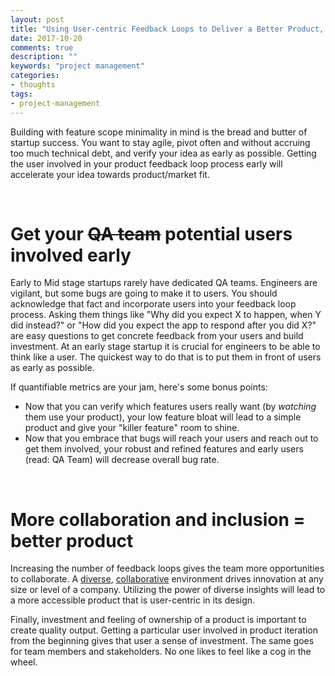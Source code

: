 ```yaml
---
layout: post
title: "Using User-centric Feedback Loops to Deliver a Better Product, Faster."
date: 2017-10-20
comments: true
description: ""
keywords: "project management"
categories:
- thoughts
tags:
- project-management
---
```



Building with feature scope minimality in mind is the bread and butter of startup success. You want to stay agile, pivot often and without accruing too much technical debt, and verify your idea as early as possible. Getting the user involved in your product feedback loop process early will accelerate your idea towards product/market fit.

<br/>

# Get your ~~QA team~~ potential users involved early
Early to Mid stage startups rarely have dedicated QA teams. Engineers are vigilant, but some bugs are going to make it to users. You should acknowledge that fact and incorporate users into your feedback loop process. Asking them things like "Why did you expect X to happen, when Y did instead?" or "How did you expect the app to respond after you did X?" are easy questions to get concrete feedback from your users and build investment. At an early stage startup it is crucial for engineers to be able to think like a user. The quickest way to do that is to put them in front of users as early as possible.

If quantifiable metrics are your jam, here's some bonus points:

- Now that you can verify which features users really want (by _watching_ them use your product), your low feature bloat will lead to a simple product and give your "killer feature" room to shine.
- Now that you embrace that bugs will reach your users and reach out to get them involved, your robust and refined features and early users (read: QA Team) will decrease overall bug rate.


<br/>

# More collaboration and inclusion = better product
Increasing the number of feedback loops gives the team more opportunities to collaborate. A [diverse](https://hbr.org/2013/12/how-diversity-can-drive-innovation), [collaborative](http://www.ey.com/Publication/vwLUAssets/ey-is-collaboration-the-new-innovation/$FILE/ey-is-collaboration-the-new-innovation.pdf) environment drives innovation at any size or level of a company. Utilizing the power of diverse insights will lead to a more accessible product that is user-centric in its design.

Finally, investment and feeling of ownership of a product is important to create quality output. Getting a particular user involved in product iteration from the beginning gives that user a sense of investment. The same goes for team members and stakeholders. No one likes to feel like a cog in the wheel.